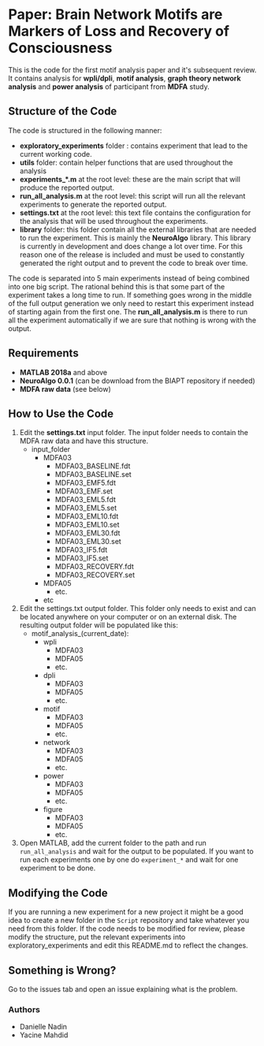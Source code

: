 # Paper: Brain Network Motifs are Markers of Loss and Recovery of Consciousness
This is the code for the first motif analysis paper and it's subsequent review.
It contains analysis for **wpli/dpli**, **motif analysis**, **graph theory network analysis** and **power analysis** of participant from **MDFA** study.

## Structure of the Code
The code is structured in the following manner:
- **exploratory_experiments** folder : contains experiment that lead to the current working code.
- **utils** folder: contain helper functions that are used throughout the analysis
- **experiments_\*.m** at the root level: these are the main script that will produce the reported output.
- **run_all_analysis.m** at the root level: this script will run all the relevant experiments to generate the reported output.
- **settings.txt** at the root level: this text file contains the configuration for the analysis that will be used throughout the experiments.
- **library** folder: this folder contain all the external libraries that are needed to run the experiment. This is mainly the **NeuroAlgo** library. This library is currently in development and does change a lot over time. For this reason one of the release is included and must be used to constantly generated the right output and to prevent the code to break over time.

The code is separated into 5 main experiments instead of being combined into one big script. The rational behind this is that some part of the experiment takes a long time to run. If something goes wrong in the middle of the full output generation we only need to restart this experiment instead of starting again from the first one. The **run_all_analysis.m** is there to run all the experiment automatically if we are sure that nothing is wrong with the output.

## Requirements
- **MATLAB 2018a** and above
- **NeuroAlgo 0.0.1** (can be download from the BIAPT repository if needed)
- **MDFA raw data** (see below)

## How to Use the Code
1. Edit the **settings.txt** input folder. The input folder needs to contain the MDFA raw data and have this structure.
    - input_folder
        - MDFA03
            - MDFA03_BASELINE.fdt
            - MDFA03_BASELINE.set
            - MDFA03_EMF5.fdt
            - MDFA03_EMF.set
            - MDFA03_EML5.fdt
            - MDFA03_EML5.set
            - MDFA03_EML10.fdt
            - MDFA03_EML10.set
            - MDFA03_EML30.fdt
            - MDFA03_EML30.set
            - MDFA03_IF5.fdt
            - MDFA03_IF5.set
            - MDFA03_RECOVERY.fdt
            - MDFA03_RECOVERY.set
        - MDFA05
            - etc.
        - etc
2. Edit the settings.txt output folder. This folder only needs to exist and can be located anywhere on your computer or on an external disk. The resulting output folder will be populated like this:
    - motif_analysis_(current_date):
        - wpli
            - MDFA03
            - MDFA05
            - etc.
        - dpli
            - MDFA03
            - MDFA05
            - etc.
        - motif
            - MDFA03
            - MDFA05
            - etc.
        - network
            - MDFA03
            - MDFA05
            - etc.
        - power
            - MDFA03
            - MDFA05
            - etc.
        - figure
            - MDFA03
            - MDFA05
            - etc.
3. Open MATLAB, add the current folder to the path and run `run_all_analysis` and wait for the output to be populated. If you want to run each experiments one by one do `experiment_*` and wait for one experiment to be done.

## Modifying the Code
If you are running a new experiment for a new project it might be a good idea to create a new folder in the `Script` repository and take whatever you need from this folder. If the code needs to be modified for review, please modify the structure, put the relevant experiments into exploratory_experiments and edit this README.md to reflect the changes.

## Something is Wrong?
Go to the issues tab and open an issue explaining what is the problem.

### Authors
- Danielle Nadin
- Yacine Mahdid